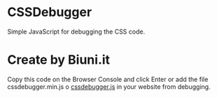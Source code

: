 # CSSDebugger
Simple JavaScript for debugging the CSS code.

# Create by Biuni.it
Copy this code on the Browser Console and click Enter or add the file cssdebugger.min.js o [cssdebugger.js](cssdebugger.js) in your website from debugging.
